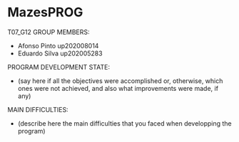 # MazesPROG

T07_G12
GROUP MEMBERS:
- Afonso Pinto up202008014
- Eduardo Silva up202005283

PROGRAM DEVELOPMENT STATE:
- (say here if all the objectives were accomplished or, otherwise, which ones were not achieved, and also what
improvements were made, if any)

MAIN DIFFICULTIES:
- (describe here the main difficulties that you faced when developping the program)
